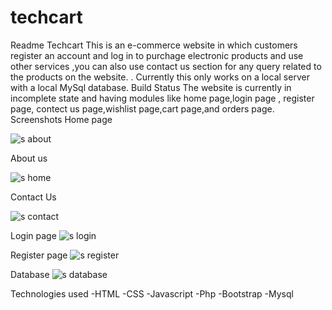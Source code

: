 # techcart
Readme
Techcart
This is an e-commerce website in which customers register an account and log in to purchage electronic products and use other services ,you can also use contact us section for any query related to the products on the website. . Currently this only works on a local server with a local MySql database.
Build Status
The website is currently in incomplete state and having modules like home page,login page , register page, contect us page,wishlist page,cart page,and orders page.
Screenshots
Home page
 
![s about](https://user-images.githubusercontent.com/114213876/200988263-cf1243c3-3bee-484a-b7cd-e09845d6546b.png)

About us
 
 ![s home](https://user-images.githubusercontent.com/114213876/200989364-7c584ae2-73b7-45af-b599-ad7561441e3d.png)

Contact Us

 ![s contact](https://user-images.githubusercontent.com/114213876/200989379-ad3ac074-c180-486b-81f4-f7904fc1e296.png)


Login page
![s login](https://user-images.githubusercontent.com/114213876/200989388-7f8a0f43-9377-4519-9533-fac95624d0ef.png)

 
Register page
![s register](https://user-images.githubusercontent.com/114213876/200989398-a16f84cc-8868-419f-90f4-4e0589345f1e.png)

 
Database
![s database](https://user-images.githubusercontent.com/114213876/200989403-eef263b8-e77c-47f4-a403-9a312ab78157.png)

 
Technologies used
-HTML
-CSS
-Javascript
-Php
-Bootstrap
-Mysql

